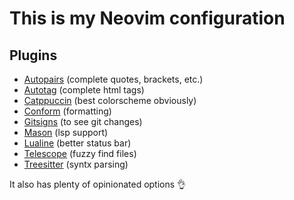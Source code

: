 # This is my Neovim configuration

## Plugins
- [Autopairs](https://github.com/windwp/nvim-autopairs) (complete quotes, brackets, etc.)
- [Autotag](https://github.com/windwp/nvim-ts-autotag) (complete html tags)
- [Catppuccin](https://github.com/catppuccin/nvim) (best colorscheme obviously)
- [Conform](https://github.com/stevearc/conform.nvim) (formatting)
- [Gitsigns](https://github.com/lewis6991/gitsigns.nvim) (to see git changes)
- [Mason]() (lsp support)
- [Lualine](https://github.com/nvim-lualine/lualine.nvim) (better status bar)
- [Telescope](https://github.com/nvim-telescope/telescope.nvim) (fuzzy find files)
- [Treesitter](https://github.com/nvim-treesitter/nvim-treesitter) (syntx parsing)

It also has plenty of opinionated options 👌
